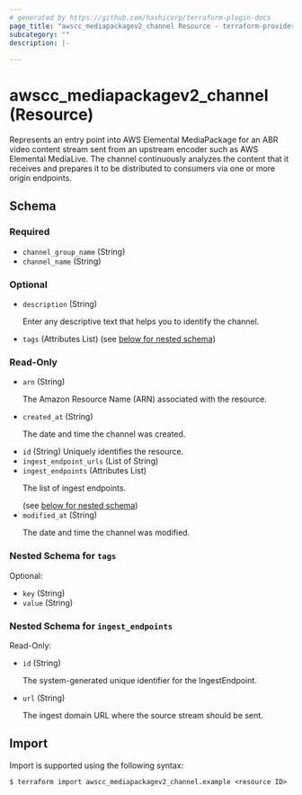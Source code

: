 ```yaml
---
# generated by https://github.com/hashicorp/terraform-plugin-docs
page_title: "awscc_mediapackagev2_channel Resource - terraform-provider-awscc"
subcategory: ""
description: |-
  
---
```


# awscc_mediapackagev2_channel (Resource)

<p>Represents an entry point into AWS Elemental MediaPackage for an ABR video content stream sent from an upstream encoder such as AWS Elemental MediaLive. The channel continuously analyzes the content that it receives and prepares it to be distributed to consumers via one or more origin endpoints.</p>



<!-- schema generated by tfplugindocs -->
## Schema

### Required

- `channel_group_name` (String)
- `channel_name` (String)

### Optional

- `description` (String) <p>Enter any descriptive text that helps you to identify the channel.</p>
- `tags` (Attributes List) (see [below for nested schema](#nestedatt--tags))

### Read-Only

- `arn` (String) <p>The Amazon Resource Name (ARN) associated with the resource.</p>
- `created_at` (String) <p>The date and time the channel was created.</p>
- `id` (String) Uniquely identifies the resource.
- `ingest_endpoint_urls` (List of String)
- `ingest_endpoints` (Attributes List) <p>The list of ingest endpoints.</p> (see [below for nested schema](#nestedatt--ingest_endpoints))
- `modified_at` (String) <p>The date and time the channel was modified.</p>

<a id="nestedatt--tags"></a>
### Nested Schema for `tags`

Optional:

- `key` (String)
- `value` (String)


<a id="nestedatt--ingest_endpoints"></a>
### Nested Schema for `ingest_endpoints`

Read-Only:

- `id` (String) <p>The system-generated unique identifier for the IngestEndpoint.</p>
- `url` (String) <p>The ingest domain URL where the source stream should be sent.</p>

## Import

Import is supported using the following syntax:

```shell
$ terraform import awscc_mediapackagev2_channel.example <resource ID>
```
